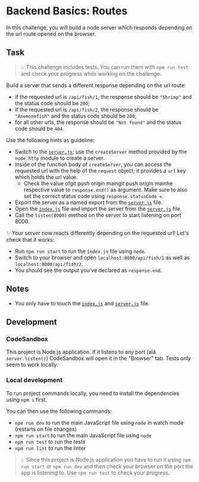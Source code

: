 # Backend Basics: Routes

In this challenge, you will build a node server which responds depending on the url route opened on the browser.

## Task

> 💡 This challenge includes tests. You can run them with `npm run test` and check your progress while working on the challenge.

Build a server that sends a different response depending on the url route:

- if the requested url is `/api/fish/1`, the response should be `"Shrimp"` and the status code should be `200`;
- if the requested url is `/api/fish/2`, the response should be `"Anemonefish"` and the status code should be `200`;
- for all other urls, the response should be `"Not found"` and the status code should be `404`.

Use the following hints as guideline:

- Switch to the [`server.js`](./server.js); use the `createServer` method provided by the `node:http` module to create a server.
- Inside of the function body of `createServer`, you can access the requested url with the help of the `request` object; it provides a `url` key which holds the url value.
  - Check the value ofgit push origin maingit push origin mainhe respective value to `response.end()` as argument. Make sure to also set the correct status code using `response.statusCode =`.
- Export the server as a named export from the [`server.js`](./server.js) file.
- Open the [`index.js`](./index.js) file and import the server from the [`server.js`](./server.js) file.
- Call the `listen(8000)` method on the server to start listening on port 8000.

✨ Your server now reacts differently depending on the requested url! Let's check that it works:

- Run `npm run start` to run the `index.js` file using `node`.
- Switch to your browser and open `localhost:8000/api/fish/1` as well as `localhost:8000/api/fish/2`.
- You should see the output you've declared as `response.end`.

## Notes

- You only have to touch the [`index.js`](./index.js) and [`server.js`](./server.js) file.

## Development

### CodeSandbox

This project is Node.js application. If it listens to any port (alá `server.listen()`) CodeSandbox will open it in the "Browser" tab. Tests only seem to work locally.

### Local development

To run project commands locally, you need to install the dependencies using `npm i` first.

You can then use the following commands:

- `npm run dev` to run the main JavaScript file using `node` in watch mode (restarts on file changes)
- `npm run start` to run the main JavaScript file using `node`
- `npm run test` to run the tests
- `npm run lint` to run the linter

> 💡 Since this project is Node.js application you have to run it using `npm run start` or `npm run dev` and then check your browser on the port the app is listening to. Use `npm run test` to check your progress.
